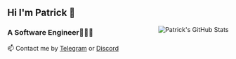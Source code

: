 ## Hi I'm Patrick 👋

<img style="max-width: 450px" align="right" src="https://github-readme-stats.vercel.app/api?username=patrick12138&show_icons=true&theme=buefy&include_all_commits=true&hide=contribs,issues" alt="Patrick's GitHub Stats"/>

### A Software Engineer👨🏻‍💻
📫 Contact me by  [Telegram](https://t.me/Patrick12138) or [Discord](https://discord.com/users/692627283286163458)
